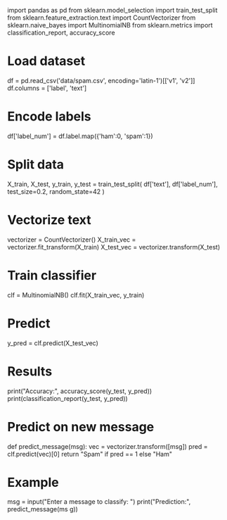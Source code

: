 import pandas as pd
from sklearn.model_selection import train_test_split
from sklearn.feature_extraction.text import CountVectorizer
from sklearn.naive_bayes import MultinomialNB
from sklearn.metrics import classification_report, accuracy_score

# Load dataset
df = pd.read_csv('data/spam.csv', encoding='latin-1')[['v1', 'v2']]
df.columns = ['label', 'text']

# Encode labels
df['label_num'] = df.label.map({'ham':0, 'spam':1})

# Split data
X_train, X_test, y_train, y_test = train_test_split(
    df['text'], df['label_num'], test_size=0.2, random_state=42
)

# Vectorize text
vectorizer = CountVectorizer()
X_train_vec = vectorizer.fit_transform(X_train)
X_test_vec = vectorizer.transform(X_test)

# Train classifier
clf = MultinomialNB()
clf.fit(X_train_vec, y_train)

# Predict
y_pred = clf.predict(X_test_vec)

# Results
print("Accuracy:", accuracy_score(y_test, y_pred))
print(classification_report(y_test, y_pred))

# Predict on new message
def predict_message(msg):
    vec = vectorizer.transform([msg])
    pred = clf.predict(vec)[0]
    return "Spam" if pred == 1 else "Ham"

# Example
msg = input("Enter a message to classify: ")
print("Prediction:", predict_message(ms
g))

